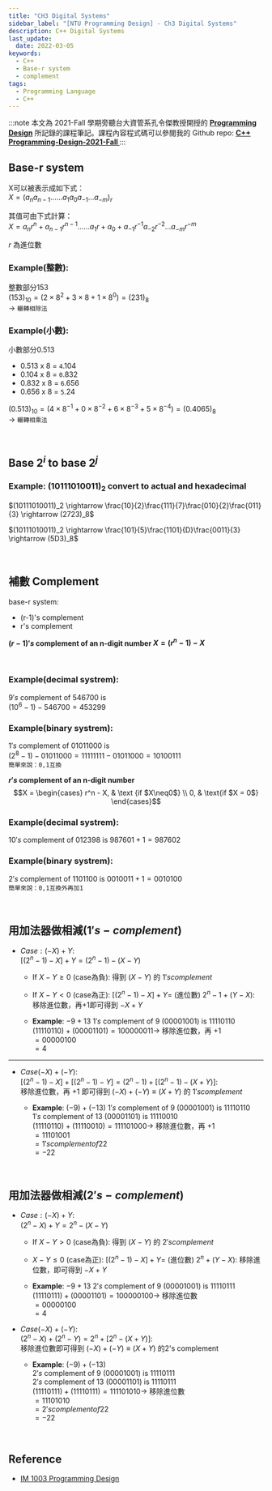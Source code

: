 ```yaml
---
title: "CH3 Digital Systems"
sidebar_label: "[NTU Programming Design] - Ch3 Digital Systems"
description: C++ Digital Systems
last_update:
  date: 2022-03-05
keywords:
  - C++
  - Base-r system
  - complement
tags:
  - Programming Language
  - C++
---
```



:::note
本文為 2021-Fall 學期旁聽台大資管系孔令傑教授開授的 **[Programming Design](http://www.im.ntu.edu.tw/~lckung/courses/public/PD/)** 所記錄的課程筆記。課程內容程式碼可以參閱我的 Github repo: **[C++ Programming-Design-2021-Fall
](https://github.com/Bosh-Kuo/Cplusplus-Programming-Design-2021-Fall)**
:::



## **Base-r system**
X可以被表示成如下式：  
$X = (a_n a_{n-1} ... ... a_1 a_0 a_{-1} ... a_{-m})_r$
<!-- <img src="https://render.githubusercontent.com/render/math?math=X = (a_n a_{n-1} ... ... a_1 a_0 a_{-1} ... a_{-m})_r"> -->

其值可由下式計算：  
$X = a_nr^n+ a_{n-1}r^{n-1} ... ... a_1r + a_0 + a_{-1}r^{-1} a_{-2}r^{-2}  ... a_{-m}r^{-m}$
<!-- <img src="https://render.githubusercontent.com/render/math?math=X = a_nr^n+ a_{n-1}r^{n-1} ... ... a_1r + a_0 + a_{-1}r^{-1} a_{-2}r^{-2}  ... a_{-m}r^{-m}"> -->

$r$ 為進位數
<!-- <img src="https://render.githubusercontent.com/render/math?math=r">為進位數 -->

<!-- more -->


### **Example(整數):**    
整數部分153  
$(153)_{10} = (2\times8^2 + 3\times8 + 1\times8^0) = (231)_{8}$  
-> `輾轉相除法  `


### **Example(小數):** 
小數部分0.513   
- 0.513 x 8 = `4`.104
- 0.104 x 8 = `0`.832
- 0.832 x 8 = `6`.656
- 0.656 x 8 = `5`.24  


$(0.513)_{10} = (4\times8^{-1} + 0\times8^{-2} + 6\times8^{-3} + 5\times8^{-4}) = (0.4065)_{8}$  
-> `輾轉相乘法  `

<br/>


## **Base $2^i$ to base $2^j$**
### **Example: $(10111010011)_2$ convert to actual and hexadecimal**  

$(10111010011)_2 \rightarrow \frac{10}{2}\frac{111}{7}\frac{010}{2}\frac{011}{3} \rightarrow (2723)_8$  

$(10111010011)_2 \rightarrow \frac{101}{5}\frac{1101}{D}\frac{0011}{3} \rightarrow (5D3)_8$ 

<br/>

## **補數 Complement**
base-r system:
- (r-1)'s complement
- r's complement


**$(r-1)'s$ complement of an n-digit number $X = (r^n-1) -X$**


<br/>


### **Example(decimal systrem):**
$9's$ complement of $546700$ is  
$(10^6-1) - 546700 = 453299$



### **Example(binary systrem):**
$1's$ complement of $01011000$ is  
$(2^8-1) - 01011000 = 11111111 - 01011000 = 10100111$  
`簡單來說：0,1互換`  


**$r's$ complement of an n-digit number**
$$X = \begin{cases} r^n - X, & \text {if $X\neq0$} \\ 0, & \text{if $X = 0$} \end{cases}$$




### **Example(decimal systrem):**
$10's$ complement of $012398$ is $987601 + 1 = 987602$ 




### **Example(binary systrem):**
$2's$ complement of $1101100$ is $0010011 + 1 = 0010100$  
`簡單來說：0,1互換外再加1`  


<br/>


## **用加法器做相減($1's-complement$)**
- $Case:(-X)+Y:$  
   $[(2^n-1)-X]+Y = (2^n-1) - (X-Y)$    
   - If $X-Y \geq  0$ (case為負): 得到 $(X-Y)$ 的 $1's complement$ 
   - If $X-Y < 0$ (case為正): $[(2^n-1)-X]+Y =$ (進位數) $2^n - 1 + (Y-X)$:   
   移除進位數，再+1即可得到 $-X+Y$
    

   - **Example**: $-9 + 13$
   $1's$ complement of $9$ $(00001001)$ is $11110110$   
   $(11110110) + (00001101) = 100000011 \rightarrow$ 移除進位數，再 $+ 1$  
   $= 00000100$  
   $= 4$  


---
-  $Case (-X)+(-Y):$   
$[(2^n-1)-X]+[(2^n-1)-Y] = (2^n-1) + [(2^n-1) - (X+Y)]:$     
移除進位數，再 +1 即可得到 $(-X)+(-Y) \equiv (X+Y)$ 的 $1's complement$ 

   - **Example**: $(-9) + (-13)$ 
   $1's$ complement of $9$ $(00001001)$ is $11110110$   
   $1's$ complement of $13$ $(00001101)$ is $11110010$   
   $(11110110) + (11110010) = 111101000 \rightarrow$ 移除進位數，再 $+ 1$  
   $= 11101001$  
   $= 1's complement of 22$  
   $= -22$ 


<br/>


## **用加法器做相減($2's-complement$)**
-  $Case:(-X)+Y:$  
$(2^n-X)+Y = 2^n - (X-Y)$    
   - If $X-Y >  0$ (case為負): 得到 $(X-Y)$ 的 $2's complement$
   - $X-Y \leq 0$ (case為正): $[(2^n-1)-X]+Y =$ (進位數) $2^n + (Y-X):$
   移除進位數，即可得到 $-X+Y$    


   - **Example**: $-9 + 13$
   $2's$ complement of $9$ $(00001001)$ is $11110111$   
   $(11110111) + (00001101) = 100000100 \rightarrow$ 移除進位數  
   $= 00000100$  
   $= 4$ 



-  $Case (-X)+(-Y):$  
$(2^n-X)+(2^n-Y) = 2^n + [2^n - (X+Y)]:$  
移除進位數即可得到 $(-X)+(-Y) \equiv (X+Y)$ 的2's complement

   - **Example**: $(-9) + (-13)$  
   $2's$ complement of $9$ $(00001001)$ is $11110111$   
   $2's$ complement of $13$ $(00001101)$ is $11110111$   
   $(11110111) + (11110111) = 111101010 \rightarrow$ 移除進位數  
   $= 11101010$  
   $= 2's complement of 22$  
   $= -22$ 


<br/>


## **Reference**
- [IM 1003 Programming Design](http://www.im.ntu.edu.tw/~lckung/courses/public/PD/)




